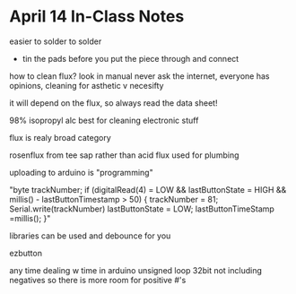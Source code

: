 # April 14 In-Class Notes

easier to solder to solder

- tin the pads before you put the piece through and connect

how to clean flux? look in manual never ask the internet, everyone has opinions, cleaning for asthetic v necesifty

it will depend on the flux, so always read the data sheet!

98% isopropyl alc best for cleaning electronic stuff

flux is realy broad category

rosenflux from tee sap rather than acid flux used for plumbing

uploading to arduino is "programming"

"byte trackNumber;
if (digitalRead(4) = LOW && lastButtonState = HIGH && millis() - lastButtonTimestamp > 50) {
    trackNumber = 81;
    Serial.write(trackNumber)
    lastButtonState = LOW;
    lastButtonTimeStamp =millis();
}"

libraries can be used and debounce for you

ezbutton

any time dealing w time in arduino unsigned loop 32bit not including negatives so there is more room for positive #'s

